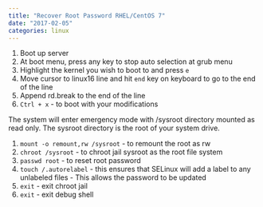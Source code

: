 ```yaml
---
title: "Recover Root Password RHEL/CentOS 7"
date: "2017-02-05"
categories: linux
---
```


1. Boot up server
2. At boot menu, press any key to stop auto selection at grub menu
3. Highlight the kernel you wish to boot to and press `e`
4. Move cursor to linux16 line and hit `end` key on keyboard to go to the end of the line
5. Append rd.break to the end of the line
6. `Ctrl + x` - to boot with your modifications

The system will enter emergency mode with /sysroot directory mounted as read only. The sysroot directory is the root of your system drive.

1. `mount -o remount,rw /sysroot` - to remount the root as rw
2. `chroot /sysroot` - to chroot jail sysroot as the root file system
3. `passwd root` - to reset root password
4. `touch /.autorelabel` - this ensures that SELinux will add a label to any unlabeled files - This allows the password to be updated
5. `exit` - exit chroot jail
6. `exit` - exit debug shell
